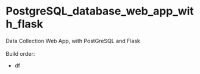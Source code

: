 # PostgreSQL_database_web_app_with_flask
Data Collection Web App, with PostGreSQL and Flask  
<br>
Build order: 
- df